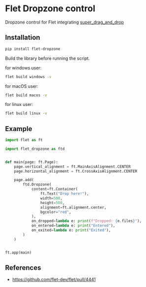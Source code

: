 # Flet Dropzone control

Dropzone control for Flet integrating [super_drag_and_drop](https://pub.dev/packages/super_drag_and_drop)

## Installation

```bash
pip install flet-dropzone
```

Build the library before running the script.

for windows user:

```bash
flet build windows -v
```

for macOS user:

```bash
flet build macos -v
```

for linux user:

```bash
flet build linux -v
```

## Example

```py
import flet as ft

import flet_dropzone as ftd


def main(page: ft.Page):
    page.vertical_alignment = ft.MainAxisAlignment.CENTER
    page.horizontal_alignment = ft.CrossAxisAlignment.CENTER

    page.add(
        ftd.Dropzone(
            content=ft.Container(
                ft.Text("Drop here!"),
                width=500,
                height=500,
                alignment=ft.alignment.center,
                bgcolor="red",
            ),
            on_dropped=lambda e: print(f"Dropped: {e.files}"),
            on_entered=lambda e: print("Entered"),
            on_exited=lambda e: print("Exited"),
        )
    )


ft.app(main)
```

## References

- https://github.com/flet-dev/flet/pull/4441

